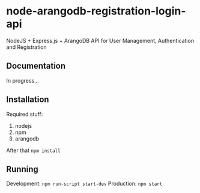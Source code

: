 # node-arangodb-registration-login-api

NodeJS + Express.js + ArangoDB API for User Management, Authentication and Registration

## Documentation

In progress...

## Installation

Required stuff:

1. nodejs
2. npm
3. arangodb

After that `npm install`

## Running

Development: `npm run-script start-dev`
Production: `npm start`
